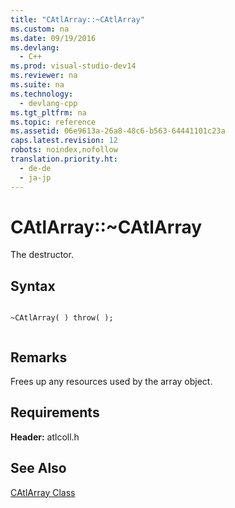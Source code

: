 ```yaml
---
title: "CAtlArray::~CAtlArray"
ms.custom: na
ms.date: 09/19/2016
ms.devlang: 
  - C++
ms.prod: visual-studio-dev14
ms.reviewer: na
ms.suite: na
ms.technology: 
  - devlang-cpp
ms.tgt_pltfrm: na
ms.topic: reference
ms.assetid: 06e9613a-26a8-48c6-b563-64441101c23a
caps.latest.revision: 12
robots: noindex,nofollow
translation.priority.ht: 
  - de-de
  - ja-jp
---
```

# CAtlArray::~CAtlArray
The destructor.  
  
## Syntax  
  
```  
  
~CAtlArray( ) throw( );  
  
```  
  
## Remarks  
 Frees up any resources used by the array object.  
  
## Requirements  
 **Header:** atlcoll.h  
  
## See Also  
 [CAtlArray Class](../vs140/CAtlArray-Class.md)